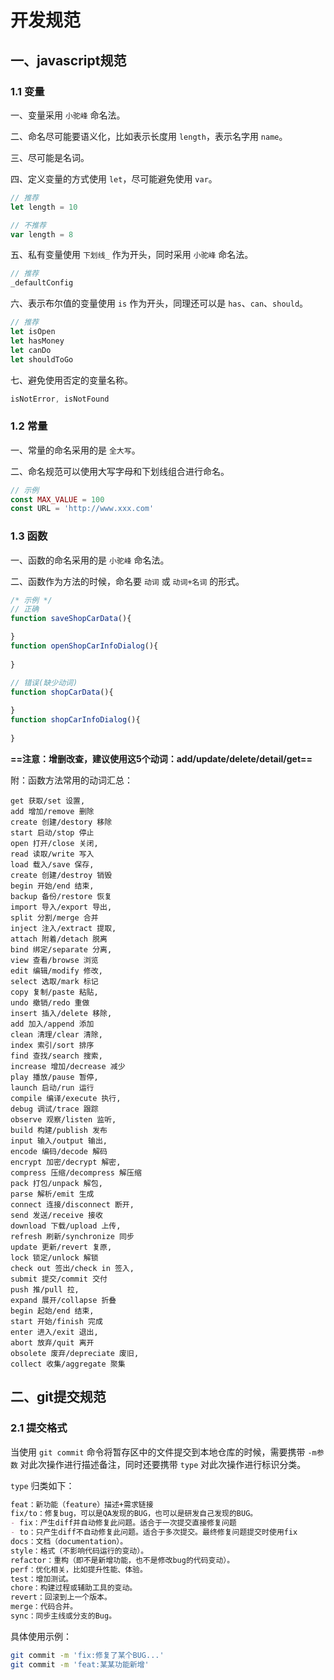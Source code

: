 # 开发规范

## 一、javascript规范

### 1.1 变量

一、变量采用 `小驼峰` 命名法。

二、命名尽可能要语义化，比如表示长度用  `length`，表示名字用 `name`。

三、尽可能是名词。

四、定义变量的方式使用 `let`，尽可能避免使用 `var`。

```js
// 推荐
let length = 10

// 不推荐
var length = 8
```

五、私有变量使用 `下划线_` 作为开头，同时采用 `小驼峰` 命名法。

```js
// 推荐
_defaultConfig
```

六、表示布尔值的变量使用 `is` 作为开头，同理还可以是 `has`、`can`、`should`。

```js
// 推荐
let isOpen
let hasMoney
let canDo
let shouldToGo
```

七、避免使用否定的变量名称。

```js
isNotError, isNotFound
```



### 1.2 常量

一、常量的命名采用的是 `全大写`。

二、命名规范可以使用大写字母和下划线组合进行命名。

```js
// 示例
const MAX_VALUE = 100
const URL = 'http://www.xxx.com'
```



### 1.3 函数

一、函数的命名采用的是 `小驼峰` 命名法。

二、函数作为方法的时候，命名要 `动词` 或 `动词+名词` 的形式。

```js
/* 示例 */
// 正确
function saveShopCarData(){

}
function openShopCarInfoDialog(){
    
}

// 错误(缺少动词)
function shopCarData(){
    
}
function shopCarInfoDialog(){
    
}
```

**==注意：增删改查，建议使用这5个动词：add/update/delete/detail/get==**

附：函数方法常用的动词汇总：

```text
get 获取/set 设置,
add 增加/remove 删除
create 创建/destory 移除
start 启动/stop 停止
open 打开/close 关闭,
read 读取/write 写入
load 载入/save 保存,
create 创建/destroy 销毁
begin 开始/end 结束,
backup 备份/restore 恢复
import 导入/export 导出,
split 分割/merge 合并
inject 注入/extract 提取,
attach 附着/detach 脱离
bind 绑定/separate 分离,
view 查看/browse 浏览
edit 编辑/modify 修改,
select 选取/mark 标记
copy 复制/paste 粘贴,
undo 撤销/redo 重做
insert 插入/delete 移除,
add 加入/append 添加
clean 清理/clear 清除,
index 索引/sort 排序
find 查找/search 搜索,
increase 增加/decrease 减少
play 播放/pause 暂停,
launch 启动/run 运行
compile 编译/execute 执行,
debug 调试/trace 跟踪
observe 观察/listen 监听,
build 构建/publish 发布
input 输入/output 输出,
encode 编码/decode 解码
encrypt 加密/decrypt 解密,
compress 压缩/decompress 解压缩
pack 打包/unpack 解包,
parse 解析/emit 生成
connect 连接/disconnect 断开,
send 发送/receive 接收
download 下载/upload 上传,
refresh 刷新/synchronize 同步
update 更新/revert 复原,
lock 锁定/unlock 解锁
check out 签出/check in 签入,
submit 提交/commit 交付
push 推/pull 拉,
expand 展开/collapse 折叠
begin 起始/end 结束,
start 开始/finish 完成
enter 进入/exit 退出,
abort 放弃/quit 离开
obsolete 废弃/depreciate 废旧,
collect 收集/aggregate 聚集
```



## 二、git提交规范

### 2.1 提交格式

当使用 `git commit` 命令将暂存区中的文件提交到本地仓库的时候，需要携带 `-m参数` 对此次操作进行描述备注，同时还要携带 `type` 对此次操作进行标识分类。

`type` 归类如下：

```markdown
feat：新功能（feature）描述+需求链接
fix/to：修复bug，可以是QA发现的BUG，也可以是研发自己发现的BUG。
- fix：产生diff并自动修复此问题。适合于一次提交直接修复问题
- to：只产生diff不自动修复此问题。适合于多次提交。最终修复问题提交时使用fix
docs：文档（documentation）。
style：格式（不影响代码运行的变动）。
refactor：重构（即不是新增功能，也不是修改bug的代码变动）。
perf：优化相关，比如提升性能、体验。
test：增加测试。
chore：构建过程或辅助工具的变动。
revert：回滚到上一个版本。
merge：代码合并。
sync：同步主线或分支的Bug。
```

具体使用示例：

```bash
git commit -m 'fix:修复了某个BUG...'
git commit -m 'feat:某某功能新增'
```





















